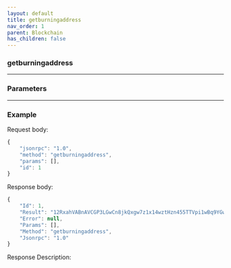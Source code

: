 ```yaml
---
layout: default
title: getburningaddress
nav_order: 1
parent: Blockchain
has_children: false
---
```


### getburningaddress
---
### Parameters
---
### Example

Request body:
```javascript
{
    "jsonrpc": "1.0",
    "method": "getburningaddress",
    "params": [],
    "id": 1
}
```
Response body:
```javascript
{
    "Id": 1,
    "Result": "12RxahVABnAVCGP3LGwCn8jkQxgw7z1x14wztHzn455TTVpi1wBq9YGwkRMQg3J4e657AbAnCvYCJSdA9czBUNuCKwGSRQt55Xwz8WA",
    "Error": null,
    "Params": [],
    "Method": "getburningaddress",
    "Jsonrpc": "1.0"
}
```
Response Description:
